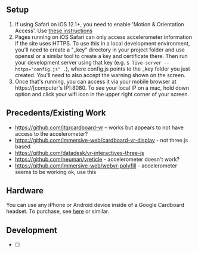 ## Setup
1. If using Safari on iOS 12.1+, you need to enable 'Motion & Orientation Access'. Use [these instructions](https://support.thinglink.com/hc/en-us/articles/360025878094-Enabling-accelerometer-on-iOS)
2. Pages running on iOS Safari can only access accelerometer information if the site uses HTTPS. To use this in a local development environment, you'll need to create a "\_key" directory in your project folder and use openssl or a similar tool to create a key and certificate there. Then run your development server using that key (e.g. `$ live-server --https="config.js" .`), where config.js points to the \_key folder you just created. You'll need to also accept the warning shown on the screen.
3. Once that's running, you can access it via your mobile browser at https://[computer's IP]:8080. To see your local IP on a mac, hold down option and click your wifi icon in the upper right corner of your screen.

## Precedents/Existing Work
- https://github.com/jtq/cardboard-vr – works but appears to not have access to the accelerometer?
- https://github.com/immersive-web/cardboard-vr-display - not three.js based
- https://github.com/datadesk/vr-interactives-three-js
- https://github.com/neuman/vreticle - accelerometer doesn't work?
- https://github.com/immersive-web/webvr-polyfill - accelerometer seems to be working ok, use this

## Hardware
You can use any iPhone or Android device inside of a Google Cardboard headset. To purchase, see [here](https://www.amazon.com/dp/B07G6Z578H/ref=twister_B07QFHF9BN?_encoding=UTF8&psc=1) or similar.

## Development
- [ ]
